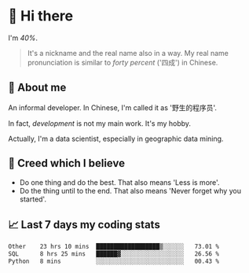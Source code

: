 # 👋 Hi there

I'm *40%*.

> It's a nickname and the real name also in a way.
> My real name pronunciation is similar to *forty percent* ('四成') in Chinese.

## :speech_balloon: About me

An informal developer. In Chinese, I'm called it as '野生的程序员'.

In fact, _development_ is not my main work. It's my hobby.

Actually, I'm a data scientist, especially in geographic data mining.

## :see_no_evil: Creed which I believe

- Do one thing and do the best. That also means 'Less is more'.
- Do the thing until to the end. That also means 'Never forget why you started'.

## :chart_with_upwards_trend: Last 7 days my coding stats

<!--START_SECTION:waka-->

```txt
Other    23 hrs 10 mins  ██████████████████▒░░░░░░   73.01 %
SQL      8 hrs 25 mins   ██████▓░░░░░░░░░░░░░░░░░░   26.56 %
Python   8 mins          ░░░░░░░░░░░░░░░░░░░░░░░░░   00.43 %
```

<!--END_SECTION:waka-->
